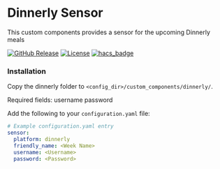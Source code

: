 # Dinnerly Sensor

This custom components provides a sensor for the upcoming Dinnerly meals

[![GitHub Release][releases-shield]][releases]
[![License][license-shield]](LICENSE.md)
[![hacs_badge](https://img.shields.io/badge/HACS-Custom-41BDF5.svg?style=for-the-badge)](https://github.com/hacs/integration)

### Installation

Copy the dinnerly folder to `<config_dir>/custom_components/dinnerly/`.

Required fields:
username
password

Add the following to your `configuration.yaml` file:

```yaml
# Example configuration.yaml entry
sensor:
  platform: dinnerly
  friendly_name: <Week Name>
  username: <Username>
  password: <Password>
```

[license-shield]: https://img.shields.io/github/license/buckbanzai/ha-dinnerly.svg?style=for-the-badge
[releases-shield]: https://img.shields.io/github/release/buckbanzai/ha-dinnerly.svg?style=for-the-badge
[releases]: https://github.com/buckbanzai/ha-dinnerly/releases

